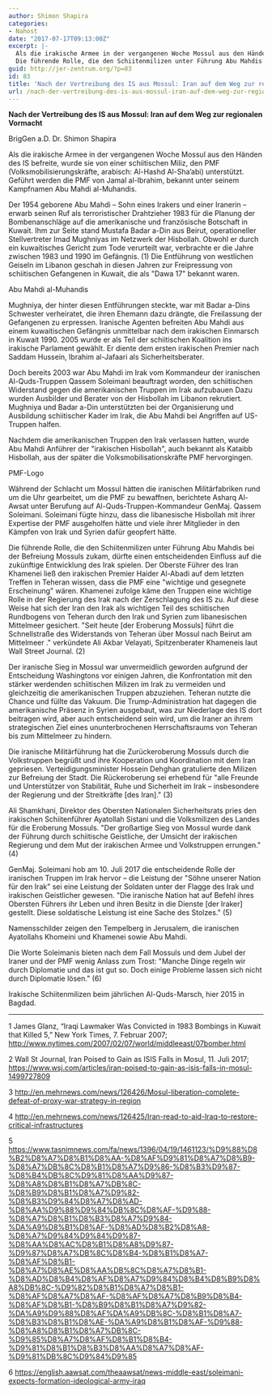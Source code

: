 ```yaml
---
author: Shimon Shapira
categories:
- Nahost
date: "2017-07-17T09:13:00Z"
excerpt: |-
  Als die irakische Armee in der vergangenen Woche Mossul aus den Händen des IS befreite, wurde sie von einer schiitischen Miliz, den PMF (Volksmobilisierungskräfte, arabisch: Al-Hashd Al-Sha'abi) unterstützt. Geführt werden die PMF von Jamal al-Ibrahim, bekannt unter seinem Kampfnamen Abu Mahdi al-Muhandis.
  Die führende Rolle, die den Schiitenmilizen unter Führung Abu Mahdis bei der Befreiung Mossuls zukam, dürfte einen entscheidenden Einfluss auf die zukünftige Entwicklung des Irak spielen. Der Oberste Führer des Iran Khamenei ließ den irakischen Premier Haider Al-Abadi auf dem letzten Treffen in Teheran wissen, dass die PMF eine &quot;wichtige und gesegnete Erscheinung&quot; wären. Khamenei zufolge käme den Truppen eine wichtige Rolle in der Regierung des Irak nach der Zerschlagung des IS zu. Auf diese Weise hat sich der Iran den Irak als wichtigen Teil des schiitischen Rundbogens von Teheran durch den Irak und Syrien zum libanesischen Mittelmeer gesichert. &quot;Seit heute [der Eroberung Mossuls] führt die Schnellstraße des Widerstands von Teheran über Mossul nach Beirut am Mittelmeer .&quot; verkündete Ali Akbar Velayati, Spitzenberater Khameneis laut Wall Street Journal.
guid: http://jer-zentrum.org/?p=83
id: 83
title: 'Nach der Vertreibung des IS aus Mossul: Iran auf dem Weg zur regionalen Vormacht'
url: /nach-der-vertreibung-des-is-aus-mossul-iran-auf-dem-weg-zur-regionalen-vormacht/
---
```


**Nach der Vertreibung des IS aus Mossul: Iran auf dem Weg zur regionalen Vormacht**

BrigGen a.D. Dr. Shimon Shapira

Als die irakische Armee in der vergangenen Woche Mossul aus den Händen des IS befreite, wurde sie von einer schiitischen Miliz, den PMF (Volksmobilisierungskräfte, arabisch: Al-Hashd Al-Sha’abi) unterstützt. Geführt werden die PMF von Jamal al-Ibrahim, bekannt unter seinem Kampfnamen Abu Mahdi al-Muhandis.

Der 1954 geborene Abu Mahdi – Sohn eines Irakers und einer Iranerin – erwarb seinen Ruf als terroristischer Drahtzieher 1983 für die Planung der Bombenanschläge auf die amerikanische und französische Botschaft in Kuwait. Ihm zur Seite stand Mustafa Badar a-Din aus Beirut, operationeller Stellvertreter Imad Mughniyas im Netzwerk der Hisbollah. Obwohl er durch ein kuwaitisches Gericht zum Tode verurteilt war, verbrachte er die Jahre zwischen 1983 und 1990 im Gefängnis. (1) Die Entführung von westlichen Geiseln im Libanon geschah in diesen Jahren zur Freipressung von schiitischen Gefangenen in Kuwait, die als "Dawa 17" bekannt waren.

 
Abu Mahdi al-Muhandis

  
Mughniya, der hinter diesen Entführungen steckte, war mit Badar a-Dins Schwester verheiratet, die ihren Ehemann dazu drängte, die Freilassung der Gefangenen zu erpressen. Iranische Agenten befreiten Abu Mahdi aus einem kuwaitischen Gefängnis unmittelbar nach dem irakischen Einmarsch in Kuwait 1990. 2005 wurde er als Teil der schiitischen Koalition ins irakische Parlament gewählt. Er diente dem ersten irakischen Premier nach Saddam Hussein, Ibrahim al-Jafaari als Sicherheitsberater.

Doch bereits 2003 war Abu Mahdi im Irak vom Kommandeur der iranischen Al-Quds-Truppen Qassem Soleimani beauftragt worden, den schiitischen Widerstand gegen die amerikanischen Truppen im Irak aufzubauen Dazu wurden Ausbilder und Berater von der Hisbollah im Libanon rekrutiert. Mughniya und Badar a-Din unterstützten bei der Organisierung und Ausbildung schiitischer Kader im Irak, die Abu Mahdi bei Angriffen auf US-Truppen halfen.

Nachdem die amerikanischen Truppen den Irak verlassen hatten, wurde Abu Mahdi Anführer der "irakischen Hisbollah", auch bekannt als Kataibb Hisbollah, aus der später die Volksmobilisationskräfte PMF hervorgingen.

 
PMF-Logo

  
Während der Schlacht um Mossul hätten die iranischen Militärfabriken rund um die Uhr gearbeitet, um die PMF zu bewaffnen, berichtete Asharq Al-Awsat unter Berufung auf Al-Quds-Truppen-Kommandeur GenMaj. Qassem Soleimani. Soleimani fügte hinzu, dass die libanesische Hisbollah mit ihrer Expertise der PMF ausgeholfen hätte und viele ihrer Mitglieder in den Kämpfen von Irak und Syrien dafür geopfert hätte.

Die führende Rolle, die den Schiitenmilizen unter Führung Abu Mahdis bei der Befreiung Mossuls zukam, dürfte einen entscheidenden Einfluss auf die zukünftige Entwicklung des Irak spielen. Der Oberste Führer des Iran Khamenei ließ den irakischen Premier Haider Al-Abadi auf dem letzten Treffen in Teheran wissen, dass die PMF eine "wichtige und gesegnete Erscheinung" wären. Khamenei zufolge käme den Truppen eine wichtige Rolle in der Regierung des Irak nach der Zerschlagung des IS zu. Auf diese Weise hat sich der Iran den Irak als wichtigen Teil des schiitischen Rundbogens von Teheran durch den Irak und Syrien zum libanesischen Mittelmeer gesichert. "Seit heute \[der Eroberung Mossuls\] führt die Schnellstraße des Widerstands von Teheran über Mossul nach Beirut am Mittelmeer ." verkündete Ali Akbar Velayati, Spitzenberater Khameneis laut Wall Street Journal. (2)

Der iranische Sieg in Mossul war unvermeidlich geworden aufgrund der Entscheidung Washingtons vor einigen Jahren, die Konfrontation mit den stärker werdenden schiitischen Milizen im Irak zu vermeiden und gleichzeitig die amerikanischen Truppen abzuziehen. Teheran nutzte die Chance und füllte das Vakuum. Die Trump-Administration hat dagegen die amerikanische Präsenz in Syrien ausgebaut, was zur Niederlage des IS dort beitragen wird, aber auch entscheidend sein wird, um die Iraner an ihrem strategischen Ziel eines ununterbrochenen Herrschaftsraums von Teheran bis zum Mittelmeer zu hindern.

Die iranische Militärführung hat die Zurückeroberung Mossuls durch die Volkstruppen begrüßt und ihre Kooperation und Koordination mit dem Iran gepriesen. Verteidigungsminister Hossein Dehghan gratulierte den Milizen zur Befreiung der Stadt. Die Rückeroberung sei erhebend für "alle Freunde und Unterstützer von Stabilität, Ruhe und Sicherheit im Irak – insbesondere der Regierung und der Streitkräfte \[des Iran\]." (3)

Ali Shamkhani, Direktor des Obersten Nationalen Sicherheitsrats pries den irakischen Schiitenführer Ayatollah Sistani und die Volksmilizen des Landes für die Eroberung Mossuls. "Der großartige Sieg von Mossul wurde dank der Führung durch schiitische Geistliche, der Umsicht der irakischen Regierung und dem Mut der irakischen Armee und Volkstruppen errungen." (4)

GenMaj. Soleimani hob am 10. Juli 2017 die entscheidende Rolle der iranischen Truppen im Irak hervor – die Leistung der "Söhne unserer Nation für den Irak" sei eine Leistung der Soldaten unter der Flagge des Irak und irakischen Geistlicher gewesen. "Die iranische Nation hat auf Befehl ihres Obersten Führers ihr Leben und ihren Besitz in die Dienste \[der Iraker\] gestellt. Diese soldatische Leistung ist eine Sache des Stolzes." (5)

 
Namensschilder zeigen den Tempelberg in Jerusalem, die iranischen Ayatollahs Khomeini und Khamenei sowie Abu Mahdi.

  
Die Worte Soleimanis bieten nach dem Fall Mossuls und dem Jubel der Iraner und der PMF wenig Anlass zum Trost: "Manche Dinge regeln wir durch Diplomatie und das ist gut so. Doch einige Probleme lassen sich nicht durch Diplomatie lösen." (6)



 
Irakische Schiitenmilizen beim jährlichen Al-Quds-Marsch, hier 2015 in Bagdad.

--- 
 



1 James Glanz, “Iraqi Lawmaker Was Convicted in 1983 Bombings in Kuwait that Killed 5,” New York Times, 7. Februar 2007; http://www.nytimes.com/2007/02/07/world/middleeast/07bomber.html

2 Wall St Journal, Iran Poised to Gain as ISIS Falls in Mosul, 11. Juli 2017; https://www.wsj.com/articles/iran-poised-to-gain-as-isis-falls-in-mosul-1499727809

3 http://en.mehrnews.com/news/126426/Mosul-liberation-complete-defeat-of-proxy-war-strategy-in-region

4 http://en.mehrnews.com/news/126425/Iran-read-to-aid-Iraq-to-restore-critical-infrastructures

5 https://www.tasnimnews.com/fa/news/1396/04/19/1461123/%D9%88%D8%B2%D8%A7%D8%B1%D8%AA-%D8%AF%D9%81%D8%A7%D8%B9-%D8%A7%DB%8C%D8%B1%D8%A7%D9%86-%D8%B3%D9%87-%D8%B4%DB%8C%D9%81%D8%AA%D9%87-%D8%A8%D8%B1%D8%A7%DB%8C-%D8%B9%D8%B1%D8%A7%D9%82-%D8%B3%D9%84%D8%A7%D8%AD-%D8%AA%D9%88%D9%84%DB%8C%D8%AF-%D9%88-%D8%A7%D8%B1%D8%B3%D8%A7%D9%84-%DA%A9%D8%B1%D8%AF-%D8%AD%D8%B2%D8%A8-%D8%A7%D9%84%D9%84%D9%87-%D8%AA%D8%AC%D8%B1%D8%A8%D9%87-%D9%87%D8%A7%DB%8C%D8%B4-%D8%B1%D8%A7-%D8%AF%D8%B1-%D8%A7%D8%AE%D8%AA%DB%8C%D8%A7%D8%B1-%D8%AD%D8%B4%D8%AF%D8%A7%D9%84%D8%B4%D8%B9%D8%A8%DB%8C-%D9%82%D8%B1%D8%A7%D8%B1-%D8%AF%D8%A7%D8%AF-%D8%AF%D8%A7%D8%B9%D8%B4-%D8%AF%D8%B1-%D8%B9%D8%B1%D8%A7%D9%82-%DA%A9%D9%88%D8%AF%DA%A9%DB%8C-%D8%B1%D8%A7-%D8%B3%D8%B1%D8%AE-%DA%A9%D8%B1%D8%AF-%D9%88-%D8%A8%D8%B1%D8%A7%DB%8C-%D9%85%D8%A7%D8%AF%D8%B1%D8%B4-%D9%81%D8%B1%D8%B3%D8%AA%D8%A7%D8%AF-%D9%81%DB%8C%D9%84%D9%85

6 https://english.aawsat.com/theaawsat/news-middle-east/soleimani-expects-formation-ideological-army-iraq